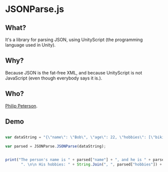 JSONParse.js
============

What?
-----

It's a library for parsing JSON, using UnityScript (the programming language used in Unity).

Why?
----

Because JSON is the fat-free XML, and because UnityScript is not JavaScript (even though 
everybody says it is.).

Who?
----

[Philip Peterson](http://ironmagma.com/).


Demo
----
```javascript

var dataString = "{\"name\": \"Bob\", \"age\": 22, \"hobbies\": [\"biking\", \"fishing\", \"swimming\"]}";

var parsed = JSONParse.JSONParse(dataString);


print("The person's name is " + parsed["name"] + ", and he is " + parsed["age"].ToString() + 
       ". \n\n His hobbies: " + String.Join(", ", parsed["hobbies"]) + "." );

```
